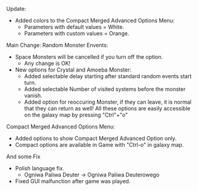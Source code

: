 Update:
- Added colors to the Compact Merged Advanced Options Menu:
  - Parameters with default values = White.
  - Parameters with custom values = Orange.

Main Change: Random Monster Envents:
- Space Monsters will be cancelled if you turn off the option.
  - Any change is OK!
- New options for Crystal and Amoeba Monster:
  - Added selectable delay starting after standard random events start turn.
  - Added selectable Number of visited systems before the monster vanish.
  - Added option for reoccuring Monster, if they can leave, it is normal that they can return as well!
All these options are easily accessible on the galaxy map by pressing "Ctrl"+"o"

Compact Merged Advanced Options Menu:
- Added options to show Compact Merged Advanced Option only.
- Compact options are available in Game with "Ctrl-o" in galaxy map.

And some Fix
- Polish language fix.
  - Ogniwa Paliwa Deuter -> Ogniwa Paliwa Deuterowego
- Fixed GUI malfunction after game was played.
